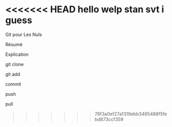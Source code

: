 <<<<<<< HEAD
hello
welp stan svt i guess
=======

Git pour Les Nuls

Résumé

Explication

git clone

git add

commit

push

pull

>>>>>>> 78f3a0ef27a1319ebb3465488f5febd873ccf359
